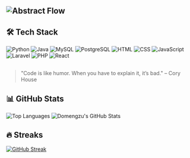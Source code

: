 ## ![Abstract Flow](https://media.giphy.com/media/xT9IgG50Fb7Mi0prBC/giphy.gif)
<!--I am Domenick Mahusay(he/his/him) a BSIT student, currently focusing on mastering the basics and fundamentals of programming.-->
<!--![Coding Cat GIF](https://media.giphy.com/media/JIX9t2j0ZTN9S/giphy.gif)-->
<!--![Coding GIF](https://media.giphy.com/media/qgQUggAC3Pfv687qPC/giphy.gif)-->
<!--## ![Excited Developer](https://media.giphy.com/media/3o7aD2saalBwwftBIY/giphy.gif)
<!--
- 🪶 I am currently exploring all of the things I haven't been done yet.
  
 ### 🌱 Learning Journey
Currently diving into:
- 🧠 Web Development
- 📱 Mobile App Development with Flutter
-->
## 🛠 Tech Stack
![Python](https://img.shields.io/badge/Python-3776AB?style=for-the-badge&logo=python&logoColor=white)
![Java](https://img.shields.io/badge/Java-007396?style=for-the-badge&logo=java&logoColor=white)
![MySQL](https://img.shields.io/badge/MySQL-4479A1?style=for-the-badge&logo=mysql&logoColor=white)
![PostgreSQL](https://img.shields.io/badge/PostgreSQL-336791?style=for-the-badge&logo=postgresql&logoColor=white)
![HTML](https://img.shields.io/badge/HTML5-E34F26?style=for-the-badge&logo=html5&logoColor=white)
![CSS](https://img.shields.io/badge/CSS3-1572B6?style=for-the-badge&logo=css3&logoColor=white)
![JavaScript](https://img.shields.io/badge/JavaScript-F7DF1E?style=for-the-badge&logo=javascript&logoColor=black)
![Laravel](https://img.shields.io/badge/Laravel-FF2D20?style=for-the-badge&logo=laravel&logoColor=white)
![PHP](https://img.shields.io/badge/PHP-777BB4?style=for-the-badge&logo=php&logoColor=white)
![React](https://img.shields.io/badge/React-61DAFB?style=for-the-badge&logo=react&logoColor=black)

##
> "Code is like humor. When you have to explain it, it’s bad."
 – Cory House

## 📊 GitHub Stats

![Top Languages](https://github-readme-stats.vercel.app/api/top-langs/?username=domengzu&layout=compact&theme=highcontrast&hide_border=true) ![Domengzu's GitHub Stats](https://github-readme-stats.vercel.app/api?username=domengzu&show_icons=true&theme=highcontrast&border_radius=10&hide_border=true)

## 🔥 Streaks
[![GitHub Streak](https://streak-stats.demolab.com?user=domengzu&theme=highcontrast&hide_border=true)](https://git.io/streak-stats)

<!-- ### 🏆 Trophies
[![trophy](https://github-profile-trophy.vercel.app/?username=domengzu&theme=onedark&no-frame=true)](https://github.com/ryo-ma/github-profile-trophy)-->
